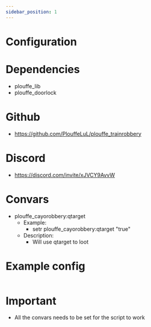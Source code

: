 ```yaml
---
sidebar_position: 1
---
```

# Configuration

# Dependencies
- plouffe_lib
- plouffe_doorlock

# Github
- https://github.com/PlouffeLuL/plouffe_trainrobbery

# Discord
- https://discord.com/invite/xJVCY9AvvW

# Convars
- plouffe_cayorobbery:qtarget
    - Example:
        - setr plouffe_cayorobbery:qtarget "true"
    - Description: 
        - Will use qtarget to loot

# Example config 

```

```
# Important

- All the convars needs to be set for the script to work